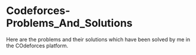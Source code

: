 # Codeforces-Problems_And_Solutions

Here are the problems and their solutions which have been solved by me in the COdeforces platform.
